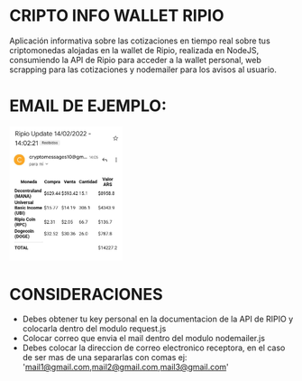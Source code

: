 



# CRIPTO INFO WALLET RIPIO

Aplicación informativa sobre las cotizaciones en tiempo real sobre tus criptomonedas alojadas en la wallet de Ripio, realizada en NodeJS, consumiendo la API de Ripio para acceder a la wallet personal, web scrapping para las cotizaciones y nodemailer para los avisos al usuario.  


# EMAIL DE EJEMPLO:

<img src="./public/IMG/example-mail.jpeg" width="200">


# CONSIDERACIONES


- Debes obtener tu key personal en la documentacion de la API de RIPIO y colocarla dentro del modulo request.js
- Colocar correo que envia el mail dentro del modulo nodemailer.js
- Debes colocar la direccion de correo electronico receptora, en el caso de ser mas de una separarlas con comas ej: 'mail1@gmail.com,mail2@gmail.com,mail3@gmail.com'









